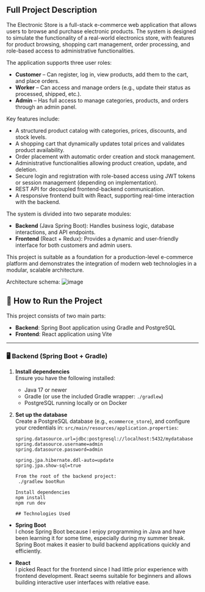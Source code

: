 ## Full Project Description

The Electronic Store is a full-stack e-commerce web application that allows users to browse and purchase electronic products. The system is designed to simulate the functionality of a real-world electronics store, with features for product browsing, shopping cart management, order processing, and role-based access to administrative functionalities.

The application supports three user roles:
- **Customer** – Can register, log in, view products, add them to the cart, and place orders.
- **Worker** – Can access and manage orders (e.g., update their status as processed, shipped, etc.).
- **Admin** – Has full access to manage categories, products, and orders through an admin panel.

Key features include:
- A structured product catalog with categories, prices, discounts, and stock levels.
- A shopping cart that dynamically updates total prices and validates product availability.
- Order placement with automatic order creation and stock management.
- Administrative functionalities allowing product creation, update, and deletion.
- Secure login and registration with role-based access using JWT tokens or session management (depending on implementation).
- REST API for decoupled frontend-backend communication.
- A responsive frontend built with React, supporting real-time interaction with the backend.

The system is divided into two separate modules:
- **Backend** (Java Spring Boot): Handles business logic, database interactions, and API endpoints.
- **Frontend** (React + Redux): Provides a dynamic and user-friendly interface for both customers and admin users.

This project is suitable as a foundation for a production-level e-commerce platform and demonstrates the integration of modern web technologies in a modular, scalable architecture.

Architecture schema:
![image](https://github.com/user-attachments/assets/48ab2a4e-13e7-4455-a6e9-98775885f411)

## 🚀 How to Run the Project

This project consists of two main parts:
- **Backend**: Spring Boot application using Gradle and PostgreSQL
- **Frontend**: React application using Vite

---

### 🖥️ Backend (Spring Boot + Gradle)

1. **Install dependencies**  
   Ensure you have the following installed:
   - Java 17 or newer
   - Gradle (or use the included Gradle wrapper: `./gradlew`)
   - PostgreSQL running locally or on Docker

2. **Set up the database**  
   Create a PostgreSQL database (e.g., `ecommerce_store`), and configure your credentials in:
   `src/main/resources/application.properties`:
   ```properties
   spring.datasource.url=jdbc:postgresql://localhost:5432/mydatabase
   spring.datasource.username=admin
   spring.datasource.password=admin

   spring.jpa.hibernate.ddl-auto=update
   spring.jpa.show-sql=true

   From the root of the backend project:
    ./gradlew bootRun

   Install dependencies
   npm install
   npm run dev

   ## Technologies Used

- **Spring Boot**  
  I chose Spring Boot because I enjoy programming in Java and have been learning it for some time, especially during my summer break. Spring Boot makes it easier to build backend applications quickly and efficiently.

- **React**  
  I picked React for the frontend since I had little prior experience with frontend development. React seems suitable for beginners and allows building interactive user interfaces with relative ease.
